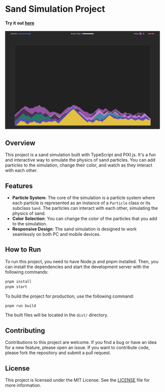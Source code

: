 # Sand Simulation Project

#### Try it out [here](https://sand-sim.d7om.dev)

![demo](./sand-sim-demo.png)

## Overview

This project is a sand simulation built with TypeScript and PIXI.js. It's a fun and interactive way to simulate the physics of sand particles. You can add particles to the simulation, change their color, and watch as they interact with each other.

## Features

- **Particle System**: The core of the simulation is a particle system where each particle is represented as an instance of a `Particle` class or its subclass `Sand`. The particles can interact with each other, simulating the physics of sand.
- **Color Selection**: You can change the color of the particles that you add to the simulation.
- **Responsive Design**: The sand simulation is designed to work seamlessly on both PC and mobile devices.

## How to Run

To run this project, you need to have Node.js and pnpm installed. Then, you can install the dependencies and start the development server with the following commands:

```sh
pnpm install
pnpm start
```

To build the project for production, use the following command:

```sh
pnpm run build
```

The built files will be located in the `dist/` directory.

## Contributing

Contributions to this project are welcome. If you find a bug or have an idea for a new feature, please open an issue. If you want to contribute code, please fork the repository and submit a pull request.

## License

This project is licensed under the MIT License. See the [LICENSE](LICENSE) file for more information.

```

```
